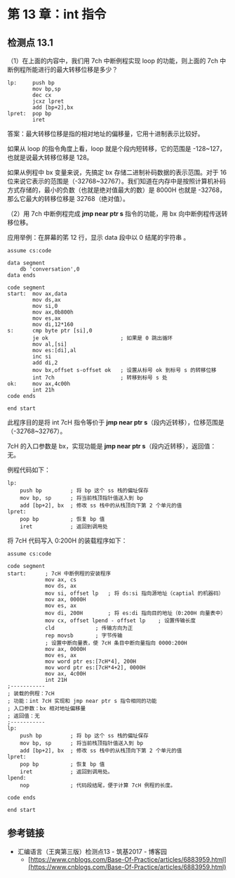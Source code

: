 # 第 13 章：int 指令

## 检测点 13.1

（1）在上面的内容中，我们用 7ch 中断例程实现 loop 的功能，则上面的 7ch 中断例程所能进行的最大转移位移是多少？

```text
lp:     push bp
        mov bp,sp
        dec cx
        jcxz lpret
        add [bp+2],bx
lpret:  pop bp
        iret
```

答案：最大转移位移是指的相对地址的偏移量，它用十进制表示比较好。

如果从 loop 的指令角度上看，loop 就是个段内短转移，它的范围是 -128~127，也就是说最大转移位移是 128。

如果从例程中 bx 变量来说，先搞定 bx 存储二进制补码数据的表示范围。对于 16 位来说它表示的范围是（-32768~32767）。我们知道在内存中是按照计算机补码方式存储的，最小的负数（也就是绝对值最大的数）是 8000H 也就是 -32768，那么它最大的转移位移是 32768（绝对值）。

（2）用 7ch 中断例程完成 **jmp near ptr s** 指令的功能，用 bx 向中断例程传送转移位移。

应用举例：在屏幕的笫 12 行，显示 data 段中以 0 结尾的宇符串 。

```text
assume cs:code

data segment
    db 'conversation',0
data ends

code segment
start:  mov ax,data
        mov ds,ax
        mov si,0
        mov ax,0b800h
        mov es,ax
        mov di,12*160
s:      cmp byte ptr [si],0
        je ok                       ; 如果是 0 跳出循环
        mov al,[si]
        mov es:[di],al
        inc si
        add di,2
        mov bx,offset s-offset ok   ; 设置从标号 ok 到标号 s 的转移位移
        int 7ch                     ; 转移到标号 s 处
ok:     mov ax,4c00h
        int 21h
code ends

end start
```

此程序目的是将 int 7cH 指令等价于 **jmp near ptr s**（段内近转移），位移范围是（-32768~32767）。

7cH 的入口参数是 bx，实现功能是 **jmp near ptr s**（段内近转移），返回值：无。

例程代码如下：

```text
lp:
    push bp         ; 将 bp 这个 ss 栈的偏址保存
    mov bp, sp      ; 将当前栈顶指针值送入到 bp
    add [bp+2], bx  ; 修改 ss 栈中的从栈顶向下第 2 个单元的值
lpret:
    pop bp          ; 恢复 bp 值
    iret            ; 返回到调用处
```

将 7cH 代码写入 0:200H 的装载程序如下：

```text
assume cs:code

code segment
start:      ; 7cH 中断例程的安装程序
            mov ax, cs
            mov ds, ax
            mov si, offset lp   ; 将 ds:si 指向源地址（captial 的机器码）
            mov ax, 0000H
            mov es, ax
            mov di, 200H        ; 将 es:di 指向目的地址（0:200H 向量表中）
            mov cx, offset lpend - offset lp    ; 设置传输长度
            cld             ; 传输方向为正
            rep movsb       ; 字节传输
            ; 设置中断向量表，使 7cH 条目中断向量指向 0000:200H
            mov ax, 0000H
            mov es, ax
            mov word ptr es:[7cH*4], 200H
            mov word ptr es:[7cH*4+2], 0000H
            mov ax, 4c00H
            int 21H
;-----------
; 装载的例程：7cH
; 功能：int 7cH 实现和 jmp near ptr s 指令相同的功能
; 入口参数：bx 相对地址偏移量
; 返回值：无
;-----------
lp:
    push bp         ; 将 bp 这个 ss 栈的偏址保存
    mov bp, sp      ; 将当前栈顶指针值送入到 bp
    add [bp+2], bx  ; 修改 ss 栈中的从栈顶向下第 2 个单元的值
lpret:
    pop bp          ; 恢复 bp 值
    iret            ; 返回到调用处。
lpend:
    nop             ; 代码段结尾，便于计算 7cH 例程的长度。   

code ends

end start
```

## 参考链接

* 汇编语言（王爽第三版）检测点13 - 筑基2017 - 博客园 
  * [https://www.cnblogs.com/Base-Of-Practice/articles/6883959.html](https://www.cnblogs.com/Base-Of-Practice/articles/6883959.html)

